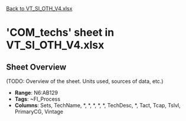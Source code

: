 [Back to VT_SI_OTH_V4.xlsx](README.md)

# 'COM_techs' sheet in VT_SI_OTH_V4.xlsx

## Sheet Overview

(TODO: Overview of the sheet. Units used, sources of data, etc.)

- **Range**: N6:AB129
- **Tags**: ~FI_Process
- **Columns**: Sets, TechName, *, *, *, *, *, TechDesc, *, Tact, Tcap, Tslvl, PrimaryCG, Vintage

